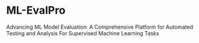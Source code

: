 # ML-EvalPro
Advancing ML Model Evaluation: A Comprehensive Platform for Automated Testing and Analysis For Supervised Machine Learning Tasks
